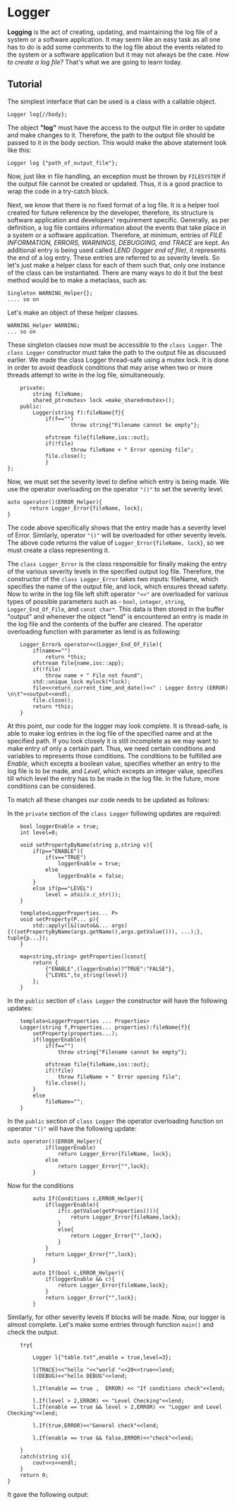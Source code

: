 # Logger

**Logging** is the act of creating, updating, and maintaining the log file of a system or a software application. 
It may seem like an easy task as all one has to do is add some comments to the log file about the events related 
to the system or a software application but it may not always be the case.  *How to create a log file?* That's what 
we are going to learn today. 

## Tutorial

The simplest interface that can be used is a class with a callable object.

```Logger log{//body};```

The object **"log"** must have the access to the output file in order to update and make changes to it. Therefore, the
path to the output file should be passed to it in the body section. This would make the above statement look like this:

```Logger log {"path_of_output_file"};```

Now, just like in file handling, an exception must be thrown by `FILESYSTEM` if the output file cannot be created 
or updated. Thus, it is a good practice to wrap the code in a try-catch block. 

Next, we know that there is no fixed format of a log file. It is a helper tool created for future reference by 
the developer, therefore, its structure is software application and developers' requirement specific. Generally,
as per definition, a log file contains information about the events that take place in a system or a software 
application. Therefore, at minimum, entries of *FILE INFORMATION, ERRORS, WARNINGS, DEBUGGING, and TRACE* are kept.
An additional entry is being used called *LEND (logger end of file)*, it represents the end of a log entry. These 
entries are referred to as severity levels. So let's just make a helper class for each of them such that, only 
one instance of the class can be instantiated. There are many ways to do it but the best method would be to make
a metaclass, such as:

```Singleton ERROR_Helper{};
Singleton WARNING_Helper{};
.... so on
```

Let's make an object of these helper classes. 

```ERROR_Helper ERROR;
WARNING_Helper WARNING;
... so on
```

These singleton classes now must be accessible to the `class Logger`. The `class Logger` constructor must take 
the path to the output file as discussed earlier. We made the class Logger thread-safe using a mutex lock.
It is done in order to avoid deadlock conditions that may arise when two or more threads attempt to write 
in the log file, simultaneously.

```class Logger{
    private:
        string fileName;
        shared_ptr<mutex> lock =make_shared<mutex>();
    public:
        Logger(string f):fileName{f}{
            if(f=="")
                    throw string{"Filename cannot be empty"};

            ofstream file{fileName,ios::out};
            if(!file)
                    throw fileName + " Error opening file";
            file.close();
            }
};
```

Now, we must set the severity level to define which entry is being made. We use the operator overloading 
on the operator `"()"` to set the severity level.

    auto operator()(ERROR_Helper){
           return Logger_Error{fileName, lock};
    }
    

The code above specifically shows that the entry made has a severity level of Error. Similarly, 
operator `"()"` will be overloaded for other severity levels. The above code returns the value of 
`Logger_Error{fileName, lock}`, so we must create a class representing it.

The `class Logger_Error` is the class responsible for finally making the entry of the various severity 
levels in the specified output log file. Therefore, the constructor of the `class Logger_Error` takes 
two inputs: fileName, which specifies the name of the output file, and lock, which ensures thread 
safety. Now to write in the log file left shift operator `"<<"` are overloaded for various types of 
possible parameters such as - `bool`, `integer`, `string`, `Logger_End_Of_File`, and `const char*`. This data 
is then stored in the buffer "output" and whenever the object "lend" is encountered an entry is made 
in the log file and the contents of the buffer are cleared. The operator overloading function with 
parameter as lend is as following:

        Logger_Error& operator<<(Logger_End_Of_File){
            if(name=="")
                return *this;
            ofstream file{name,ios::app};
            if(!file)
                throw name + " File not found";
            std::unique_lock mylock(*lock);
            file<<return_current_time_and_date()<<" : Logger Entry (ERROR) \n\t"<<output<<endl;
            file.close();
            return *this;
        }

At this point, our code for the logger may look complete. It is thread-safe, is able to make log entries
in the log file of the specified name and at the specified path. If you look closely it is still incomplete
as we may want to make entry of only a certain part. Thus, we need certain conditions and variables to
represents those conditions. The conditions to be fulfilled are *Enable*, which excepts a boolean value, 
specifies whether an entry to the log file is to be made, and *Level*, which excepts an integer value, 
specifies till which level the entry has to be made in the log file. In the future, more conditions can 
be considered. 

To match all these changes our code needs to be updated as follows:

In the `private` section of the `class Logger` following updates are required:
        
        
        bool loggerEnable = true;
        int level=0;
        
        void setPropertyByName(string p,string v){
            if(p=="ENABLE"){
                if(v=="TRUE")
                    loggerEnable = true;
                else
                    loggerEnable = false;
            }
            else if(p=="LEVEL")
                level = atoi(v.c_str());
        }

        template<LoggerProperties... P>
        void setProperty(P... p){
            std::apply([&](auto&&... args) {((setPropertyByName(args.getName(),args.getValue())), ...);}, tuple{p...});
        }

        map<string,string> getProperties()const{
            return {
                {"ENABLE",(loggerEnable)?"TRUE":"FALSE"},
                {"LEVEL",to_string(level)}
            };
        }

In the `public` section of `class Logger` the constructor will have the following updates:
        
        template<LoggerProperties ... Properties>
        Logger(string f,Properties... properties):fileName{f}{
            setProperty(properties...);
            if(loggerEnable){
                if(f=="")
                    throw string{"Filename cannot be empty"};

                ofstream file{fileName,ios::out};
                if(!file)
                    throw fileName + " Error opening file";
                file.close();
            }
            else
                fileName="";
        }

In the `public` section of `class Logger` the operator overloading function on operator `"()"` will have the following update:

```
auto operator()(ERROR_Helper){
            if(loggerEnable)
                return Logger_Error{fileName, lock};
            else
                return Logger_Error{"",lock};
        }
```

Now for the conditions

```
        auto If(Conditions c,ERROR_Helper){
            if(loggerEnable){
                if(c.getValue(getProperties())){
                    return Logger_Error{fileName,lock};
                }
                else{
                    return Logger_Error{"",lock};
                }
            }
            return Logger_Error{"",lock};
        }

        auto If(bool c,ERROR_Helper){
            if(loggerEnable && c){
                return Logger_Error{fileName,lock};
            }
            return Logger_Error{"",lock};
        }
```

Similarly, for other severity levels If blocks will be made.
Now, our logger is almost complete. Let's make some entries through function `main()` and check the output.

```int main(){
    try{

        Logger l{"table.txt",enable = true,level=3};

        l(TRACE)<<"hello "<<"world "<<20<<true<<lend;
        l(DEBUG)<<"hello DEBUG"<<lend;
        
        l.If(enable == true ,  ERROR) << "If conditions check"<<lend;

        l.If(level > 2,ERROR) << "Level Checking"<<lend;
        l.If(enable == true && level > 2,ERROR) << "Logger and Level Checking"<<lend;

        l.If(true,ERROR)<<"General check"<<lend;

        l.If(enable == true && false,ERROR)<<"check"<<lend;

    }
    catch(string s){
        cout<<s<<endl;
    }
    return 0;
}
```

It gave the following output:




